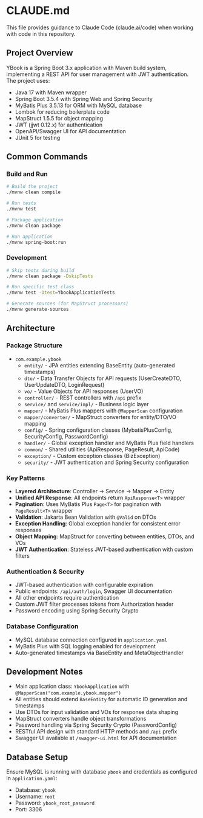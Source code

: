 # CLAUDE.md

This file provides guidance to Claude Code (claude.ai/code) when working with code in this repository.

## Project Overview

YBook is a Spring Boot 3.x application with Maven build system, implementing a REST API for user management with JWT authentication. The project uses:
- Java 17 with Maven wrapper
- Spring Boot 3.5.4 with Spring Web and Spring Security
- MyBatis Plus 3.5.13 for ORM with MySQL database
- Lombok for reducing boilerplate code
- MapStruct 1.5.5 for object mapping
- JWT (jjwt 0.12.x) for authentication
- OpenAPI/Swagger UI for API documentation
- JUnit 5 for testing

## Common Commands

### Build and Run
```bash
# Build the project
./mvnw clean compile

# Run tests
./mvnw test

# Package application
./mvnw clean package

# Run application
./mvnw spring-boot:run
```

### Development
```bash
# Skip tests during build
./mvnw clean package -DskipTests

# Run specific test class
./mvnw test -Dtest=YbookApplicationTests

# Generate sources (for MapStruct processors)
./mvnw generate-sources
```

## Architecture

### Package Structure
- `com.example.ybook`
  - `entity/` - JPA entities extending BaseEntity (auto-generated timestamps)
  - `dto/` - Data Transfer Objects for API requests (UserCreateDTO, UserUpdateDTO, LoginRequest)  
  - `vo/` - Value Objects for API responses (UserVO)
  - `controller/` - REST controllers with `/api` prefix
  - `service/` and `service/impl/` - Business logic layer
  - `mapper/` - MyBatis Plus mappers with `@MapperScan` configuration
  - `mapper/converter/` - MapStruct converters for entity/DTO/VO mapping
  - `config/` - Spring configuration classes (MybatisPlusConfig, SecurityConfig, PasswordConfig)
  - `handler/` - Global exception handler and MyBatis Plus field handlers
  - `common/` - Shared utilities (ApiResponse, PageResult, ApiCode)
  - `exception/` - Custom exception classes (BizException)
  - `security/` - JWT authentication and Spring Security configuration

### Key Patterns
- **Layered Architecture**: Controller → Service → Mapper → Entity
- **Unified API Response**: All endpoints return `ApiResponse<T>` wrapper
- **Pagination**: Uses MyBatis Plus `Page<T>` for pagination with `PageResult<T>` wrapper
- **Validation**: Jakarta Bean Validation with `@Valid` on DTOs
- **Exception Handling**: Global exception handler for consistent error responses
- **Object Mapping**: MapStruct for converting between entities, DTOs, and VOs
- **JWT Authentication**: Stateless JWT-based authentication with custom filters

### Authentication & Security
- JWT-based authentication with configurable expiration
- Public endpoints: `/api/auth/login`, Swagger UI documentation
- All other endpoints require authentication
- Custom JWT filter processes tokens from Authorization header
- Password encoding using Spring Security Crypto

### Database Configuration
- MySQL database connection configured in `application.yaml`
- MyBatis Plus with SQL logging enabled for development
- Auto-generated timestamps via BaseEntity and MetaObjectHandler

## Development Notes

- Main application class: `YbookApplication` with `@MapperScan("com.example.ybook.mapper")`
- All entities should extend `BaseEntity` for automatic ID generation and timestamps
- Use DTOs for input validation and VOs for response data shaping
- MapStruct converters handle object transformations
- Password handling via Spring Security Crypto (PasswordConfig)
- RESTful API design with standard HTTP methods and `/api` prefix
- Swagger UI available at `/swagger-ui.html` for API documentation

## Database Setup
Ensure MySQL is running with database `ybook` and credentials as configured in `application.yaml`:
- Database: `ybook` 
- Username: `root`
- Password: `ybook_root_password`
- Port: 3306